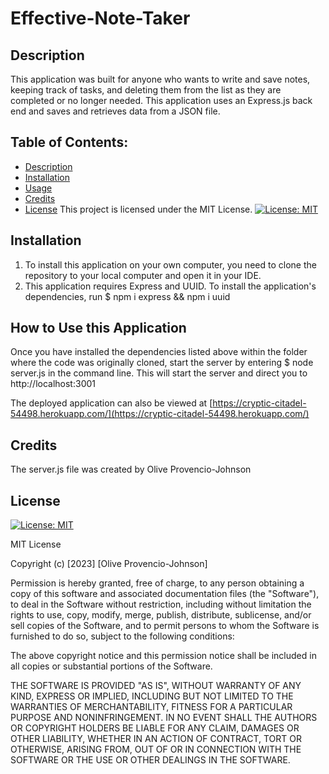# Effective-Note-Taker

## Description
This application was built for anyone who wants to write and save notes, keeping track of tasks, and deleting them from the list as they are completed or no longer needed. This application uses an Express.js back end and saves and retrieves data from a JSON file. 

  ## Table of Contents: 
  - [Description](#description) 
  - [Installation](#installation)
  - [Usage](#usage) 
  - [Credits](#credits) 
  - [License](#license) This project is licensed under the MIT License. [![License: MIT](https://img.shields.io/badge/License-MIT-yellow.svg)](https://opensource.org/licenses/MIT)

## Installation
1. To install this application on your own computer, you need to clone the repository to your local computer and open it in your IDE. 
2. This application requires Express and UUID. To install the application's dependencies, run $ npm i express && npm i uuid

## How to Use this Application
Once you have installed the dependencies listed above within the folder where the code was originally cloned, start the server by entering $ node server.js in the command line. This will start the server and direct you to http://localhost:3001

The deployed application can also be viewed at [https://cryptic-citadel-54498.herokuapp.com/](https://cryptic-citadel-54498.herokuapp.com/)


## Credits 
The server.js file was created by Olive Provencio-Johnson

## License
   [![License: MIT](https://img.shields.io/badge/License-MIT-yellow.svg)](https://opensource.org/licenses/MIT)

  MIT License

Copyright (c) [2023] [Olive Provencio-Johnson]

Permission is hereby granted, free of charge, to any person obtaining a copy
of this software and associated documentation files (the "Software"), to deal
in the Software without restriction, including without limitation the rights
to use, copy, modify, merge, publish, distribute, sublicense, and/or sell
copies of the Software, and to permit persons to whom the Software is
furnished to do so, subject to the following conditions:

The above copyright notice and this permission notice shall be included in all
copies or substantial portions of the Software.

THE SOFTWARE IS PROVIDED "AS IS", WITHOUT WARRANTY OF ANY KIND, EXPRESS OR
IMPLIED, INCLUDING BUT NOT LIMITED TO THE WARRANTIES OF MERCHANTABILITY,
FITNESS FOR A PARTICULAR PURPOSE AND NONINFRINGEMENT. IN NO EVENT SHALL THE
AUTHORS OR COPYRIGHT HOLDERS BE LIABLE FOR ANY CLAIM, DAMAGES OR OTHER
LIABILITY, WHETHER IN AN ACTION OF CONTRACT, TORT OR OTHERWISE, ARISING FROM,
OUT OF OR IN CONNECTION WITH THE SOFTWARE OR THE USE OR OTHER DEALINGS IN THE
SOFTWARE.



